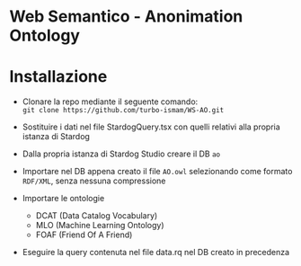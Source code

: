 # Web Semantico - Anonimation Ontology

# Installazione

- Clonare la repo mediante il seguente comando:  
` git clone https://github.com/turbo-ismam/WS-AO.git `

- Sostituire i dati nel file StardogQuery.tsx con quelli relativi alla propria istanza di Stardog

- Dalla propria istanza di Stardog Studio creare il DB `ao`

- Importare nel DB appena creato il file `AO.owl` selezionando come formato `RDF/XML`, senza nessuna compressione

- Importare le ontologie
  - DCAT (Data Catalog Vocabulary)
  - MLO (Machine Learning Ontology)
  - FOAF (Friend Of A Friend)

- Eseguire la query contenuta nel file data.rq nel DB creato in precedenza
